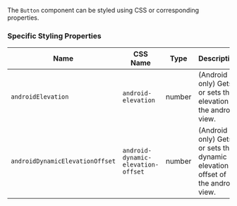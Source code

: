 The `Button` component can be styled using CSS or corresponding properties.

<snippet id='button-styling-xml'/>
<snippet id='button-css-styles'/>

### Specific Styling Properties

| Name     | CSS Name  | Type  | Description    |
|----------|---------|---------|----------------|
| `androidElevation`   | `android-elevation` | number | (Android only) Gets or sets the elevation of the android view. |
| `androidDynamicElevationOffset`   | `android-dynamic-elevation-offset` |  number | (Android only) Gets or sets the dynamic elevation offset of the android view. |
